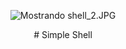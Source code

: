 <p align="center"><img src="https://lh4.googleusercontent.com/GIw7XxPsnDWupIEJ8CJY5AQAQv2QPyAX22CDmGAdS82mF53bvDBU5C-IJDut823MCn8ff3c2nT3HaQ=w763-h666" class="ndfHFb-c4YZDc-HiaYvf-RJLb9c" alt="Mostrando shell_2.JPG" aria-hidden="true"></P>
<p align="center">
# Simple Shell
</p>